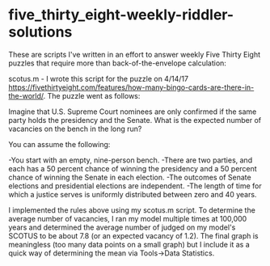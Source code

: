 # five_thirty_eight-weekly-riddler-solutions
These are scripts I've written in an effort to answer weekly Five Thirty Eight puzzles that require more than back-of-the-envelope calculation:

scotus.m - I wrote this script for the puzzle on 4/14/17 https://fivethirtyeight.com/features/how-many-bingo-cards-are-there-in-the-world/. The puzzle went as follows:

  Imagine that U.S. Supreme Court nominees are only confirmed if the same party holds the presidency and the Senate. What is 
  the expected number of vacancies on the bench in the long run?

  You can assume the following:

  -You start with an empty, nine-person bench.
  -There are two parties, and each has a 50 percent chance of winning the presidency and a 50 percent chance of winning 
   the Senate in each election.
  -The outcomes of Senate elections and presidential elections are independent.
  -The length of time for which a justice serves is uniformly distributed between zero and 40 years.
  
I implemented the rules above using my scotus.m script. To determine the average number of vacancies, I ran my model multiple
times at 100,000 years and determined the average number of judged on my model's SCOTUS to be about 7.8 (or an expected 
vacancy of 1.2). The final graph is meaningless (too many data points on a small graph) but I include it as a quick way of determining the mean via Tools->Data Statistics. 
